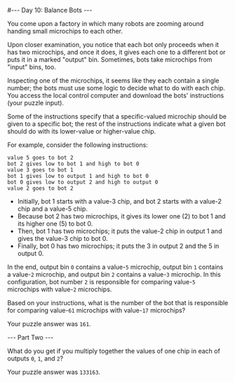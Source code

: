 #--- Day 10: Balance Bots ---

You come upon a factory in which many robots are zooming around handing small microchips to each other.

Upon closer examination, you notice that each bot only proceeds when it has two microchips, and once it does, it gives each one to a different bot or puts it in a marked "output" bin. Sometimes, bots take microchips from "input" bins, too.

Inspecting one of the microchips, it seems like they each contain a single number; the bots must use some logic to decide what to do with each chip. You access the local control computer and download the bots' instructions (your puzzle input).  

Some of the instructions specify that a specific-valued microchip should be given to a specific bot; the rest of the instructions indicate what a given bot should do with its lower-value or higher-value chip.

For example, consider the following instructions:  

``value 5 goes to bot 2``  
``bot 2 gives low to bot 1 and high to bot 0``  
``value 3 goes to bot 1``  
``bot 1 gives low to output 1 and high to bot 0``  
``bot 0 gives low to output 2 and high to output 0``  
``value 2 goes to bot 2``  

- Initially, bot 1 starts with a value-3 chip, and bot 2 starts with a value-2 chip and a value-5 chip.
- Because bot 2 has two microchips, it gives its lower one (2) to bot 1 and its higher one (5) to bot 0.
- Then, bot 1 has two microchips; it puts the value-2 chip in output 1 and gives the value-3 chip to bot 0.
- Finally, bot 0 has two microchips; it puts the 3 in output 2 and the 5 in output 0.  

In the end, output bin ``0`` contains a value-``5`` microchip, output bin ``1`` contains a value-``2`` microchip, and output bin ``2`` contains a value-``3`` microchip. In this configuration, bot number ``2`` is responsible for comparing value-``5`` microchips with value-``2`` microchips.

Based on your instructions, what is the number of the bot that is responsible for comparing value-``61`` microchips with value-``17`` microchips?

Your puzzle answer was ``161``.

--- Part Two ---

What do you get if you multiply together the values of one chip in each of outputs ``0``, ``1``, and ``2``?

Your puzzle answer was ``133163``.
